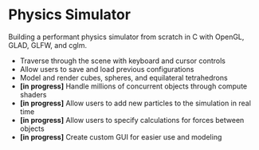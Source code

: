 # Physics Simulator
Building a performant physics simulator from scratch in C with OpenGL, GLAD, GLFW, and cglm.
- Traverse through the scene with keyboard and cursor controls
- Allow users to save and load previous configurations
- Model and render cubes, spheres, and equilateral tetrahedrons
- **[in progress]** Handle millions of concurrent objects through compute shaders
- **[in progress]** Allow users to add new particles to the simulation in real time
- **[in progress]** Allow users to specify calculations for forces between objects
- **[in progress]** Create custom GUI for easier use and modeling
